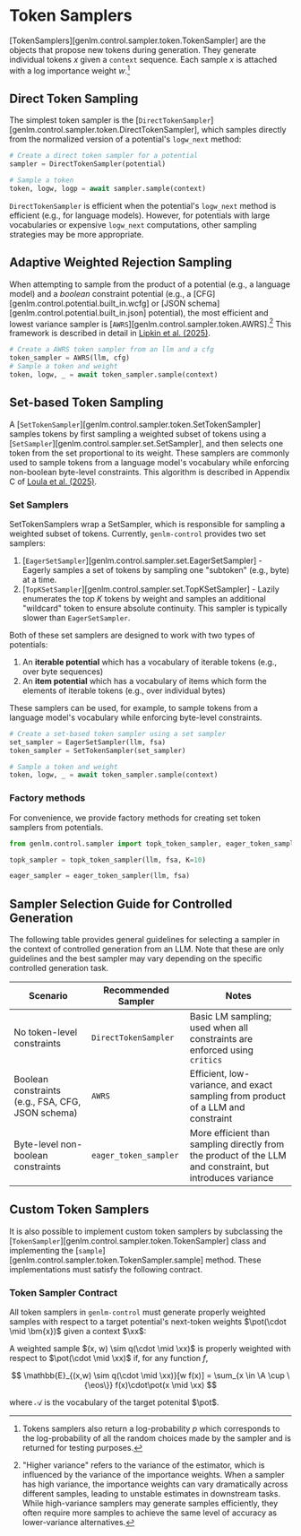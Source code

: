 # Token Samplers

[TokenSamplers][genlm.control.sampler.token.TokenSampler]  are the objects that propose new tokens during generation. They generate individual tokens $x$ given a `context` sequence. Each sample $x$ is attached with a log importance weight $w$.[^1]

[^1]: Tokens samplers also return a log-probability $p$ which corresponds to the log-probability of all the random choices made by the sampler and is returned for testing purposes.

## Direct Token Sampling

The simplest token sampler is the [`DirectTokenSampler`][genlm.control.sampler.token.DirectTokenSampler], which samples directly from the normalized version of a potential's `logw_next` method:

```python
# Create a direct token sampler for a potential
sampler = DirectTokenSampler(potential)

# Sample a token
token, logw, logp = await sampler.sample(context)
```

`DirectTokenSampler` is efficient when the potential's `logw_next` method is efficient (e.g., for language models). However, for potentials with large vocabularies or expensive `logw_next` computations, other sampling strategies may be more appropriate.


## Adaptive Weighted Rejection Sampling

When attempting to sample from the product of a potential (e.g., a language model) and a *boolean* constraint potential (e.g., a [CFG][genlm.control.potential.built_in.wcfg] or [JSON schema][genlm.control.potential.built_in.json] potential), the most efficient and lowest variance sampler is [`AWRS`][genlm.control.sampler.token.AWRS].[^2] This framework is described in detail in [Lipkin et al. (2025)](https://arxiv.org/abs/2504.05410).

```python
# Create a AWRS token sampler from an llm and a cfg
token_sampler = AWRS(llm, cfg)
# Sample a token and weight
token, logw, _ = await token_sampler.sample(context)
```

[^2]: "Higher variance" refers to the variance of the estimator, which is influenced by the variance of the importance weights. When a sampler has high variance, the importance weights can vary dramatically across different samples, leading to unstable estimates in downstream tasks. While high-variance samplers may generate samples efficiently, they often require more samples to achieve the same level of accuracy as lower-variance alternatives.

## Set-based Token Sampling

A [`SetTokenSampler`][genlm.control.sampler.token.SetTokenSampler] samples tokens by first sampling a weighted subset of tokens using a [`SetSampler`][genlm.control.sampler.set.SetSampler], and then selects one token from the set proportional to its weight. These samplers are commonly used to sample tokens from a language model's vocabulary while enforcing non-boolean byte-level constraints. This algorithm is described in Appendix C of [Loula et al. (2025)](https://openreview.net/pdf?id=xoXn62FzD0).

### Set Samplers

SetTokenSamplers wrap a SetSampler, which is responsible for sampling a weighted subset of tokens. Currently, `genlm-control` provides two set samplers:

1. [`EagerSetSampler`][genlm.control.sampler.set.EagerSetSampler] - Eagerly samples a set of tokens by sampling one "subtoken" (e.g., byte) at a time.
2. [`TopKSetSampler`][genlm.control.sampler.set.TopKSetSampler] - Lazily enumerates the top $K$ tokens by weight and samples an additional "wildcard" token to ensure absolute continuity. This sampler is typically slower than `EagerSetSampler`.

Both of these set samplers are designed to work with two types of potentials:

1. An **iterable potential** which has a vocabulary of iterable tokens (e.g., over byte sequences)
2. An **item potential** which has a vocabulary of items which form the elements of iterable tokens (e.g., over individual bytes)

These samplers can be used, for example, to sample tokens from a language model's vocabulary while enforcing byte-level constraints.

```python
# Create a set-based token sampler using a set sampler
set_sampler = EagerSetSampler(llm, fsa)
token_sampler = SetTokenSampler(set_sampler)

# Sample a token and weight
token, logw, _ = await token_sampler.sample(context)
```

### Factory methods

For convenience, we provide factory methods for creating set token samplers from potentials.

```python
from genlm.control.sampler import topk_token_sampler, eager_token_sampler

topk_sampler = topk_token_sampler(llm, fsa, K=10)

eager_sampler = eager_token_sampler(llm, fsa)
```

## Sampler Selection Guide for Controlled Generation

The following table provides general guidelines for selecting a sampler in the context of controlled generation from an LLM. Note that these are only guidelines and the best sampler may vary depending on the specific controlled generation task.

| Scenario | Recommended Sampler | Notes |
|----------|-------------------|--------|
| No token-level constraints | `DirectTokenSampler` | Basic LM sampling; used when all constraints are enforced using `critics` |
| Boolean constraints (e.g., FSA, CFG, JSON schema) | `AWRS` | Efficient, low-variance, and exact sampling from product of a LLM and constraint |
| Byte-level non-boolean constraints| `eager_token_sampler` | More efficient than sampling directly from the product of the LLM and constraint, but introduces variance |

## Custom Token Samplers

It is also possible to implement custom token samplers by subclassing the [`TokenSampler`][genlm.control.sampler.token.TokenSampler] class and implementing the [`sample`][genlm.control.sampler.token.TokenSampler.sample] method. These implementations must satisfy the following contract.

### Token Sampler Contract

All token samplers in `genlm-control` must generate properly weighted samples with respect to a target potential's next-token weights $\pot(\cdot \mid \bm{x})$ given a context $\xx$:

A weighted sample $(x, w) \sim q(\cdot \mid \xx)$ is properly weighted with respect to $\pot(\cdot \mid \xx)$ if, for any function $f$,

$$
\mathbb{E}_{(x,w) \sim q(\cdot \mid \xx)}[w f(x)] = \sum_{x \in \A \cup \{\eos\}} f(x)\cdot\pot(x \mid \xx)
$$

where $\mathcal{A}$ is the vocabulary of the target potenital $\pot$.
